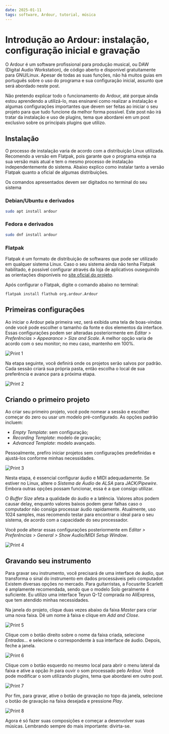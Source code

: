 ```yaml
---
date: 2025-01-11
tags: software, Ardour, tutorial, música
---
```


# Introdução ao Ardour: instalação, configuração inicial e gravação

O Ardour é um software profissional para produção musical, ou DAW (Digital Audio Workstation), de código aberto e disponível gratuitamente para GNU/Linux. Apesar de todas as suas funções, não há muitos guias em português sobre o uso do programa e sua configuração inicial, assunto que será abordado neste post.

Não pretendo explicar todo o funcionamento do Ardour, até porque ainda estou aprendendo a utilizá-lo, mas ensinarei como realizar a instalação e algumas configurações importantes que devem ser feitas ao iniciar o seu projeto para que tudo funcione da melhor forma possível. Este post não irá tratar da instalação e uso de plugins, tema que abordarei em um post exclusivo sobre os principais plugins que utilizo.

## Instalação

O processo de instalação varia de acordo com a distribuição Linux utilizada. Recomendo a versão em Flatpak, pois garante que o programa esteja na sua versão mais atual e tem o mesmo processo de instalação independentemente do sistema. Abaixo explico como instalar tanto a versão Flatpak quanto a oficial de algumas distribuições.

Os comandos apresentados devem ser digitados no terminal do seu sistema

### Debian/Ubuntu e derivados

```bash
sudo apt install ardour
```

### Fedora e derivados

```bash
sudo dnf install ardour
```

### Flatpak

Flatpak é um formato de distribuição de softwares que pode ser utilizado em qualquer sistema Linux. Caso o seu sistema ainda não tenha Flatpak habilitado, é possível configurar através da loja de aplicativos ouseguindo as orientações disponíveis no [site oficial do projeto](https://flathub.org/setup).

Após configurar o Flatpak, digite o comando abaixo no terminal:

```bash
flatpak install flathub org.ardour.Ardour
```

## Primeiras configurações

Ao iniciar o Ardour pela primeira vez, será exibida uma tela de boas-vindas onde você pode escolher o tamanho da fonte e dos elementos da interface. Essas configurações podem ser alteradas posteriormente em *Editar > Preferências > Appearance > Size and Scale*. A melhor opção varia de acordo com o seu monitor; no meu caso, mantenho em 100%.

![Print 1](media/2025/01_Ardour/Print1.png)

Na etapa seguinte, você definirá onde os projetos serão salvos por padrão. Cada sessão criará sua própria pasta, então escolha o local de sua preferência e avance para a próxima etapa.

![Print 2](media/2025/01_Ardour/Print2.png)

## Criando o primeiro projeto

Ao criar seu primeiro projeto, você pode nomear a sessão e escolher começar do zero ou usar um modelo pré-configurado. As opções padrão incluem:

- *Empty Template*: sem configuração;
- *Recording Template*: modelo de gravação;
- *Advanced Template*: modelo avançado.

Pessoalmente, prefiro iniciar projetos sem configurações predefinidas e ajustá-los conforme minhas necessidades.

![Print 3](media/2025/01_Ardour/Print3.png)

Nesta etapa, é essencial configurar áudio e MIDI adequadamente. Se estiver no Linux, altere o *Sistema de Áudio* de *ALSA* para *JACK/Pipewire*. Embora outras opções possam funcionar, essa é a que consigo utilizar.

O *Buffer Size* afeta a qualidade do áudio e a latência. Valores altos podem causar delay, enquanto valores baixos podem gerar falhas caso o computador não consiga processar áudio rapidamente. Atualmente, uso 1024 samples, mas recomendo testar para encontrar o ideal para o seu sistema, de acordo com a capacidade do seu processador.

Você pode alterar essas configurações posteriormente em *Editar > Preferências > General > Show Audio/MIDI Setup Window*.

![Print 4](media/2025/01_Ardour/Print4.png)

## Gravando seu instrumento

Para gravar seu instrumento, você precisará de uma interface de áudio, que transforma o sinal do instrumento em dados processáveis pelo computador. Existem diversas opções no mercado. Para guitarristas, a Focusrite Scarlett é amplamente recomendada, sendo que o modelo Solo geralmente é suficiente. Eu utilizo uma interface Teyun Q-12 comprada no AliExpress, que tem atendido minhas necessidades.

Na janela do projeto, clique duas vezes abaixo da faixa *Master* para criar uma nova faixa. Dê um nome à faixa e clique em *Add and Close*.

![Print 5](media/2025/01_Ardour/Print5.png)

Clique com o botão direito sobre o nome da faixa criada, selecione *Entradas...* e selecione o correspondente à sua interface de áudio. Depois, feche a janela.

![Print 6](media/2025/01_Ardour/Print6.png)

Clique com o botão esquerdo no mesmo local para abrir o menu lateral da faixa e ative a opção *In* para ouvir o som processado pelo Ardour. Você pode modificar o som utilizando plugins, tema que abordarei em outro post.

![Print 7](media/2025/01_Ardour/Print7.png)

Por fim, para gravar, ative o botão de gravação no topo da janela, selecione o botão de gravação na faixa desejada e pressione *Play*.

![Print 8](media/2025/01_Ardour/Print8.png)

Agora é só fazer suas composições e começar a desenvolver suas músicas. Lembrando sempre do mais importante: divirta-se.
